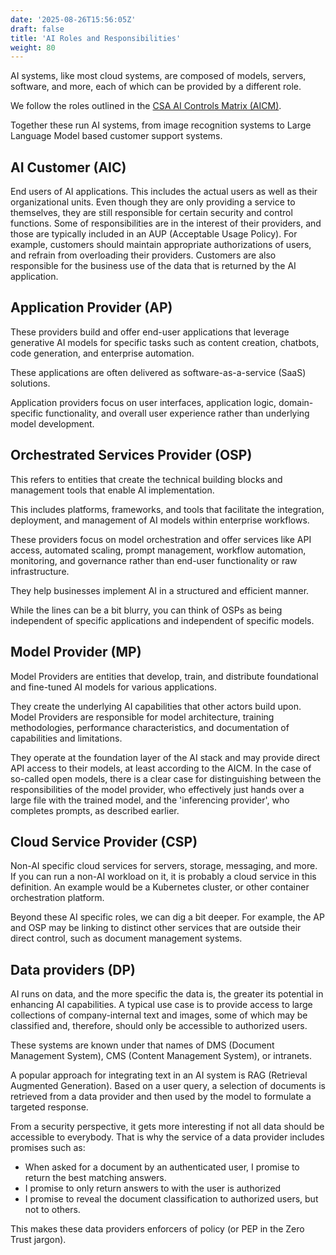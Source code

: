 ```yaml
---
date: '2025-08-26T15:56:05Z'
draft: false
title: 'AI Roles and Responsibilities'
weight: 80
---
```

AI systems, like most cloud systems, are composed of models, servers, software, and more, each of which can be provided by a different role.

We follow the roles outlined in the [CSA AI Controls Matrix (AICM)](https://cloudsecurityalliance.org/artifacts/ai-controls-matrix).

Together these run AI systems, from image recognition systems to Large Language Model based customer support systems.

## AI Customer (AIC)

End users of AI applications.
This includes the actual users as well as their organizational units.
Even though they are only providing a service to themselves, they are still responsible for certain security and control functions.
Some of responsibilities are in the interest of their providers, and those are typically included in an AUP (Acceptable Usage Policy).
For example, customers should maintain appropriate authorizations of users, and refrain from overloading their providers.
Customers are also responsible for the business use of the data that is returned by the AI application.

## Application Provider (AP)

These providers build and offer end-user applications that leverage generative AI models for specific tasks such as content creation, chatbots, code generation, and enterprise automation.  

These applications are often delivered as software-as-a-service (SaaS) solutions.  

Application providers focus on user interfaces, application logic, domain-specific functionality, and overall user experience rather than underlying model development.

## Orchestrated Services Provider (OSP)

This refers to entities that create the technical building blocks and management tools that enable AI implementation.  

This includes platforms, frameworks, and tools that facilitate the integration, deployment, and management of AI models within enterprise workflows.  

These providers focus on model orchestration and offer services like API access, automated scaling, prompt management, workflow automation, monitoring, and governance rather than end-user functionality or raw infrastructure.  

They help businesses implement AI in a structured and efficient manner.

While the lines can be a bit blurry, you can think of OSPs as being independent of specific applications and independent of specific models.

## Model Provider (MP)

Model Providers are entities that develop, train, and distribute foundational and fine-tuned AI models for various applications.  

They create the underlying AI capabilities that other actors build upon. Model Providers are responsible for model architecture, training methodologies, performance characteristics, and documentation of capabilities and limitations.  

They operate at the foundation layer of the AI stack and may provide direct API access to their models,
at least according to the AICM.
In the case of so-called open models, there is a clear case for distinguishing between the responsibilities of the model provider, who effectively just hands over a large file with the trained model, and the 'inferencing provider', who completes prompts, as described earlier.

## Cloud Service Provider (CSP)

Non-AI specific cloud services for servers, storage, messaging, and more.
If you can run a non-AI workload on it, it is probably a cloud service in this definition.
An example would be a Kubernetes cluster, or other container orchestration platform.

Beyond these AI specific roles, we can dig a bit deeper.
For example, the AP and OSP may be linking to distinct other services that are outside their direct control, such as document management systems.

## Data providers (DP)

AI runs on data, and the more specific the data is, the greater its potential in enhancing AI capabilities.
A typical use case is to provide access to large collections of company-internal text and images, some of which may be classified and, therefore, should only be accessible to authorized users.

These systems are known under that names of DMS (Document Management System), CMS (Content Management System), or intranets.

A popular approach for integrating text in an AI system is RAG (Retrieval Augmented Generation).
Based on a user query, a selection of documents is retrieved from a data provider and then used by the model to formulate a targeted response.

From a security perspective, it gets more interesting if not all data should be accessible to everybody.
That is why the service of a data provider includes promises such as:

- When asked for a document by an authenticated user, I promise to return the best matching answers.
- I promise to only return answers to with the user is authorized
- I promise to reveal the document classification to authorized users, but not to others.

This makes these data providers enforcers of policy (or PEP in the Zero Trust jargon).

<!-- Comments in markdown -->